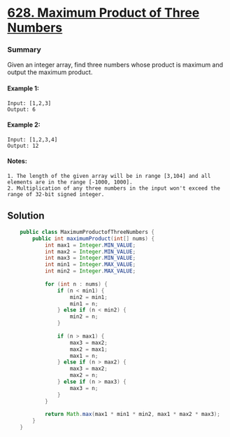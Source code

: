 # [628. Maximum Product of Three Numbers](https://leetcode.com/problems/maximum-product-of-three-numbers/)
### Summary 
Given an integer array, find three numbers whose product is maximum and output the maximum product.


#### Example 1:
    Input: [1,2,3]      
    Output: 6

#### Example 2:
    Input: [1,2,3,4]      
    Output: 12

#### Notes: 
    1. The length of the given array will be in range [3,104] and all elements are in the range [-1000, 1000].    
    2. Multiplication of any three numbers in the input won't exceed the range of 32-bit signed integer.  


## Solution
```java
    public class MaximumProductofThreeNumbers {
        public int maximumProduct(int[] nums) {
            int max1 = Integer.MIN_VALUE;
            int max2 = Integer.MIN_VALUE;
            int max3 = Integer.MIN_VALUE;
            int min1 = Integer.MAX_VALUE;
            int min2 = Integer.MAX_VALUE;
    
            for (int n : nums) {
                if (n < min1) {
                    min2 = min1;
                    min1 = n;
                } else if (n < min2) {
                    min2 = n;
                }
    
                if (n > max1) {
                    max3 = max2;
                    max2 = max1;
                    max1 = n;
                } else if (n > max2) {
                    max3 = max2;
                    max2 = n;
                } else if (n > max3) {
                    max3 = n;
                }
            }
    
            return Math.max(max1 * min1 * min2, max1 * max2 * max3);
        }
    }
```



